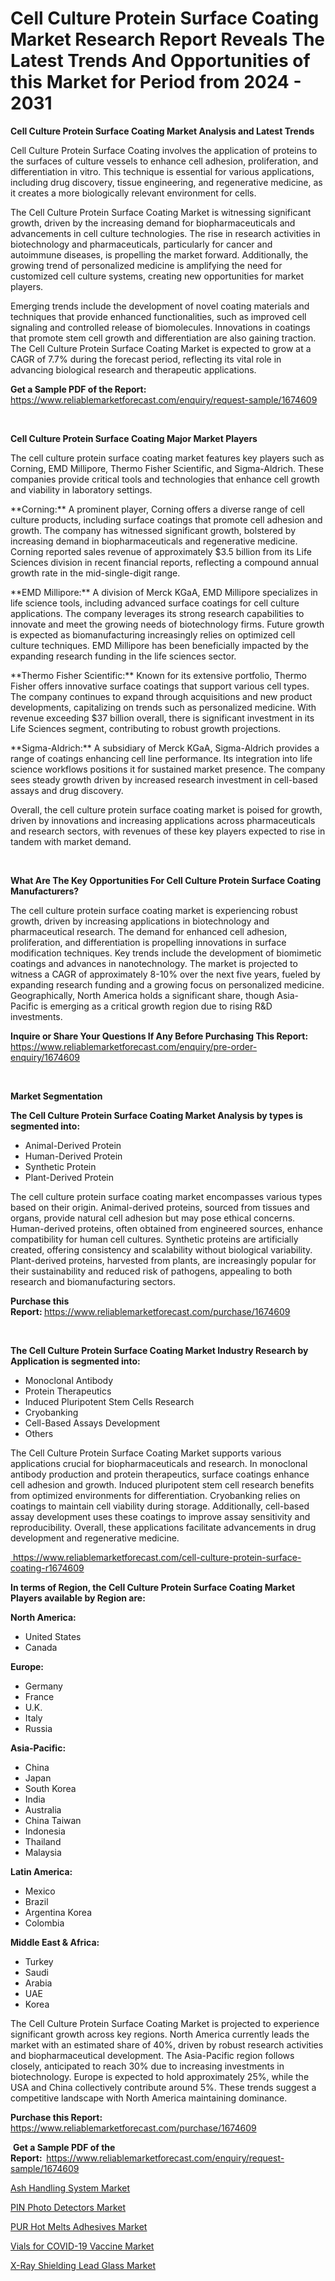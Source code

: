 <p><h1>Cell Culture Protein Surface Coating Market Research Report Reveals The Latest Trends And Opportunities of this Market for Period from 2024 - 2031</h1></p><p><strong>Cell Culture Protein Surface Coating Market Analysis and Latest Trends</strong></p>
<p><p>Cell Culture Protein Surface Coating involves the application of proteins to the surfaces of culture vessels to enhance cell adhesion, proliferation, and differentiation in vitro. This technique is essential for various applications, including drug discovery, tissue engineering, and regenerative medicine, as it creates a more biologically relevant environment for cells.</p><p>The Cell Culture Protein Surface Coating Market is witnessing significant growth, driven by the increasing demand for biopharmaceuticals and advancements in cell culture technologies. The rise in research activities in biotechnology and pharmaceuticals, particularly for cancer and autoimmune diseases, is propelling the market forward. Additionally, the growing trend of personalized medicine is amplifying the need for customized cell culture systems, creating new opportunities for market players.</p><p>Emerging trends include the development of novel coating materials and techniques that provide enhanced functionalities, such as improved cell signaling and controlled release of biomolecules. Innovations in coatings that promote stem cell growth and differentiation are also gaining traction. The Cell Culture Protein Surface Coating Market is expected to grow at a CAGR of 7.7% during the forecast period, reflecting its vital role in advancing biological research and therapeutic applications.</p></p>
<p><strong>Get a Sample PDF of the Report:&nbsp;</strong> <a href="https://www.reliablemarketforecast.com/enquiry/request-sample/1674609?utm_campaign=1398&utm_medium=2&utm_source=Github&utm_content=ia&utm_term=13102024&utm_id=cell-culture-protein-surface-coating">https://www.reliablemarketforecast.com/enquiry/request-sample/1674609</a></p>
<p>&nbsp;</p>
<p><strong>Cell Culture Protein Surface Coating Major Market Players</strong></p>
<p><p>The cell culture protein surface coating market features key players such as Corning, EMD Millipore, Thermo Fisher Scientific, and Sigma-Aldrich. These companies provide critical tools and technologies that enhance cell growth and viability in laboratory settings.</p><p>**Corning:** A prominent player, Corning offers a diverse range of cell culture products, including surface coatings that promote cell adhesion and growth. The company has witnessed significant growth, bolstered by increasing demand in biopharmaceuticals and regenerative medicine. Corning reported sales revenue of approximately $3.5 billion from its Life Sciences division in recent financial reports, reflecting a compound annual growth rate in the mid-single-digit range.</p><p>**EMD Millipore:** A division of Merck KGaA, EMD Millipore specializes in life science tools, including advanced surface coatings for cell culture applications. The company leverages its strong research capabilities to innovate and meet the growing needs of biotechnology firms. Future growth is expected as biomanufacturing increasingly relies on optimized cell culture techniques. EMD Millipore has been beneficially impacted by the expanding research funding in the life sciences sector.</p><p>**Thermo Fisher Scientific:** Known for its extensive portfolio, Thermo Fisher offers innovative surface coatings that support various cell types. The company continues to expand through acquisitions and new product developments, capitalizing on trends such as personalized medicine. With revenue exceeding $37 billion overall, there is significant investment in its Life Sciences segment, contributing to robust growth projections.</p><p>**Sigma-Aldrich:** A subsidiary of Merck KGaA, Sigma-Aldrich provides a range of coatings enhancing cell line performance. Its integration into life science workflows positions it for sustained market presence. The company sees steady growth driven by increased research investment in cell-based assays and drug discovery.</p><p>Overall, the cell culture protein surface coating market is poised for growth, driven by innovations and increasing applications across pharmaceuticals and research sectors, with revenues of these key players expected to rise in tandem with market demand.</p></p>
<p>&nbsp;</p>
<p><strong>What Are The Key Opportunities For Cell Culture Protein Surface Coating Manufacturers?</strong></p>
<p><p>The cell culture protein surface coating market is experiencing robust growth, driven by increasing applications in biotechnology and pharmaceutical research. The demand for enhanced cell adhesion, proliferation, and differentiation is propelling innovations in surface modification techniques. Key trends include the development of biomimetic coatings and advances in nanotechnology. The market is projected to witness a CAGR of approximately 8-10% over the next five years, fueled by expanding research funding and a growing focus on personalized medicine. Geographically, North America holds a significant share, though Asia-Pacific is emerging as a critical growth region due to rising R&D investments.</p></p>
<p><strong>Inquire or Share Your Questions If Any Before Purchasing This Report:</strong> <a href="https://www.reliablemarketforecast.com/enquiry/pre-order-enquiry/1674609?utm_campaign=1398&utm_medium=2&utm_source=Github&utm_content=ia&utm_term=13102024&utm_id=cell-culture-protein-surface-coating">https://www.reliablemarketforecast.com/enquiry/pre-order-enquiry/1674609</a></p>
<p>&nbsp;</p>
<p><strong>Market Segmentation</strong></p>
<p><strong>The Cell Culture Protein Surface Coating Market Analysis by types is segmented into:</strong></p>
<p><ul><li>Animal-Derived Protein</li><li>Human-Derived Protein</li><li>Synthetic Protein</li><li>Plant-Derived Protein</li></ul></p>
<p><p>The cell culture protein surface coating market encompasses various types based on their origin. Animal-derived proteins, sourced from tissues and organs, provide natural cell adhesion but may pose ethical concerns. Human-derived proteins, often obtained from engineered sources, enhance compatibility for human cell cultures. Synthetic proteins are artificially created, offering consistency and scalability without biological variability. Plant-derived proteins, harvested from plants, are increasingly popular for their sustainability and reduced risk of pathogens, appealing to both research and biomanufacturing sectors.</p></p>
<p><strong>Purchase this Report:&nbsp;</strong><a href="https://www.reliablemarketforecast.com/purchase/1674609?utm_campaign=1398&utm_medium=2&utm_source=Github&utm_content=ia&utm_term=13102024&utm_id=cell-culture-protein-surface-coating">https://www.reliablemarketforecast.com/purchase/1674609</a></p>
<p>&nbsp;</p>
<p><strong>The Cell Culture Protein Surface Coating Market Industry Research by Application is segmented into:</strong></p>
<p><ul><li>Monoclonal Antibody</li><li>Protein Therapeutics</li><li>Induced Pluripotent Stem Cells Research</li><li>Cryobanking</li><li>Cell-Based Assays Development</li><li>Others</li></ul></p>
<p><p>The Cell Culture Protein Surface Coating Market supports various applications crucial for biopharmaceuticals and research. In monoclonal antibody production and protein therapeutics, surface coatings enhance cell adhesion and growth. Induced pluripotent stem cell research benefits from optimized environments for differentiation. Cryobanking relies on coatings to maintain cell viability during storage. Additionally, cell-based assay development uses these coatings to improve assay sensitivity and reproducibility. Overall, these applications facilitate advancements in drug development and regenerative medicine.</p></p>
<p><a href="https://www.reliablemarketforecast.com/cell-culture-protein-surface-coating-r1674609?utm_campaign=1398&utm_medium=2&utm_source=Github&utm_content=ia&utm_term=13102024&utm_id=cell-culture-protein-surface-coating">&nbsp;https://www.reliablemarketforecast.com/cell-culture-protein-surface-coating-r1674609</a></p>
<p><strong>In terms of Region, the Cell Culture Protein Surface Coating Market Players available by Region are:</strong></p>
<p>
    <p> <strong> North America: </strong>
        <ul>
            <li>United States</li>
            <li>Canada</li>
        </ul>
        </p> 
    <p> <strong> Europe: </strong>
        <ul>
            <li>Germany</li>
            <li>France</li>
            <li>U.K.</li>
            <li>Italy</li>
            <li>Russia</li>
        </ul>
        </p> 
    <p> <strong> Asia-Pacific: </strong>
        <ul>
            <li>China</li>
            <li>Japan</li>
            <li>South Korea</li>
            <li>India</li>
            <li>Australia</li>
            <li>China Taiwan</li>
            <li>Indonesia</li>
            <li>Thailand</li>
            <li>Malaysia</li>
        </ul>
        </p> 
    <p> <strong> Latin America: </strong>
        <ul>
            <li>Mexico</li>
            <li>Brazil</li>
            <li>Argentina Korea</li>
            <li>Colombia</li>
        </ul>
        </p> 
    <p> <strong> Middle East & Africa: </strong>
        <ul>
            <li>Turkey</li>
            <li>Saudi</li>
            <li>Arabia</li>
            <li>UAE</li>
            <li>Korea</li>
        </ul>
    </p>
    </p>
<p><p>The Cell Culture Protein Surface Coating Market is projected to experience significant growth across key regions. North America currently leads the market with an estimated share of 40%, driven by robust research activities and biopharmaceutical development. The Asia-Pacific region follows closely, anticipated to reach 30% due to increasing investments in biotechnology. Europe is expected to hold approximately 25%, while the USA and China collectively contribute around 5%. These trends suggest a competitive landscape with North America maintaining dominance.</p></p>
<p><strong>Purchase this Report: </strong><a href="https://www.reliablemarketforecast.com/purchase/1674609?utm_campaign=1398&utm_medium=2&utm_source=Github&utm_content=ia&utm_term=13102024&utm_id=cell-culture-protein-surface-coating">https://www.reliablemarketforecast.com/purchase/1674609</a></p>
<p>&nbsp;<strong>Get a Sample PDF of the Report:&nbsp;&nbsp;</strong><a href="https://www.reliablemarketforecast.com/enquiry/request-sample/1674609?utm_campaign=1398&utm_medium=2&utm_source=Github&utm_content=ia&utm_term=13102024&utm_id=cell-culture-protein-surface-coating">https://www.reliablemarketforecast.com/enquiry/request-sample/1674609</a></p>
<p><strong></strong></p>
<p><p><a href="https://issuu.com/reportprime-2/docs/ash-handling-system-market-size-203_5a43e7f2844248?utm_campaign=1398&utm_medium=2&utm_source=Github&utm_content=ia&utm_term=13102024&utm_id=cell-culture-protein-surface-coating">Ash Handling System Market</a></p><p><a href="https://www.linkedin.com/pulse/pin-photo-detectors-market-segmentation-geographical-regions-qb77e?utm_campaign=1398&utm_medium=2&utm_source=Github&utm_content=ia&utm_term=13102024&utm_id=cell-culture-protein-surface-coating">PIN Photo Detectors Market</a></p><p><a href="https://www.linkedin.com/pulse/pur-hot-melts-adhesives-market-refracting-trends-consumer-75bke?utm_campaign=1398&utm_medium=2&utm_source=Github&utm_content=ia&utm_term=13102024&utm_id=cell-culture-protein-surface-coating">PUR Hot Melts Adhesives Market</a></p><p><a href="https://github.com/fosters9adames/Market-Research-Report-List-1/blob/main/vials-for-covid-19-vaccine-market.md?utm_campaign=1398&utm_medium=2&utm_source=Github&utm_content=ia&utm_term=13102024&utm_id=cell-culture-protein-surface-coating">Vials for COVID-19 Vaccine Market</a></p><p><a href="https://github.com/anaeilandos/Market-Research-Report-List-1/blob/main/x-ray-shielding-lead-glass-market.md?utm_campaign=1398&utm_medium=2&utm_source=Github&utm_content=ia&utm_term=13102024&utm_id=cell-culture-protein-surface-coating">X-Ray Shielding Lead Glass Market</a></p></p>